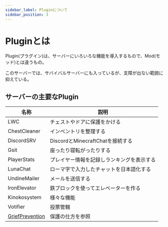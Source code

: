 ```yaml
---
sidebar_label: Pluginについて
sidebar_position: 3
---
```

# Pluginとは
Plugin(プラグイン)は、サーバーにいろいろな機能を導入するもので、Mod(モッド)とは違うもの。

このサーバーでは、サバイバルサーバーにも入っているが、支障が出ない範囲に抑えている。

## サーバーの主要なPlugin
| 名称 | 説明 |
| --- | --- |
| LWC | チェストやドアに保護をかける |
| ChestCleaner | インベントリを整理する |
| DiscordSRV | DiscordとMinecraftChatを接続する |
| Gsit | 座ったり寝転がったりする |
| PlayerStats | プレイヤー情報を記録しランキングを表示する |
| LunaChat | ローマ字で入力したチャットを日本語化する |
| UndineMailer | メールを送信する |
| IronElevator | 鉄ブロックを使ってエレベーターを作る |
| Kinokosystem | 様々な機能 |
| Votifier | 投票管轄 |
| [GriefPrevention](claim.md) | 保護の仕方を参照 |
